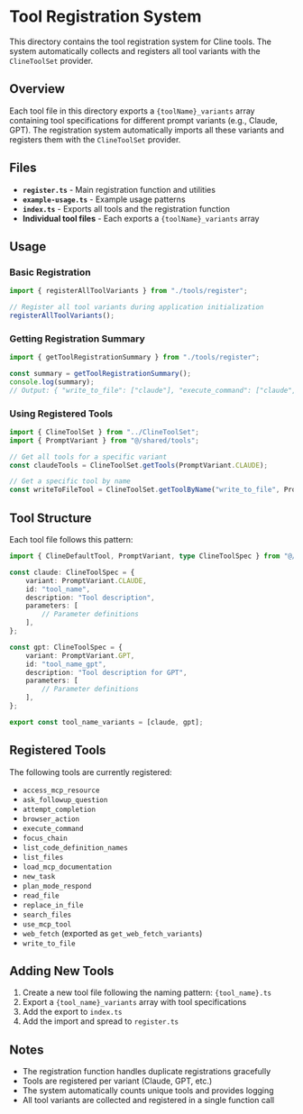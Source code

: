 # Tool Registration System

This directory contains the tool registration system for Cline tools. The system automatically collects and registers all tool variants with the `ClineToolSet` provider.

## Overview

Each tool file in this directory exports a `{toolName}_variants` array containing tool specifications for different prompt variants (e.g., Claude, GPT). The registration system automatically imports all these variants and registers them with the `ClineToolSet` provider.

## Files

- **`register.ts`** - Main registration function and utilities
- **`example-usage.ts`** - Example usage patterns
- **`index.ts`** - Exports all tools and the registration function
- **Individual tool files** - Each exports a `{toolName}_variants` array

## Usage

### Basic Registration

```typescript
import { registerAllToolVariants } from "./tools/register";

// Register all tool variants during application initialization
registerAllToolVariants();
```

### Getting Registration Summary

```typescript
import { getToolRegistrationSummary } from "./tools/register";

const summary = getToolRegistrationSummary();
console.log(summary);
// Output: { "write_to_file": ["claude"], "execute_command": ["claude", "gpt"], ... }
```

### Using Registered Tools

```typescript
import { ClineToolSet } from "../ClineToolSet";
import { PromptVariant } from "@/shared/tools";

// Get all tools for a specific variant
const claudeTools = ClineToolSet.getTools(PromptVariant.CLAUDE);

// Get a specific tool by name
const writeToFileTool = ClineToolSet.getToolByName("write_to_file", PromptVariant.CLAUDE);
```

## Tool Structure

Each tool file follows this pattern:

```typescript
import { ClineDefaultTool, PromptVariant, type ClineToolSpec } from "@/shared/tools";

const claude: ClineToolSpec = {
    variant: PromptVariant.CLAUDE,
    id: "tool_name",
    description: "Tool description",
    parameters: [
        // Parameter definitions
    ],
};

const gpt: ClineToolSpec = {
    variant: PromptVariant.GPT,
    id: "tool_name_gpt",
    description: "Tool description for GPT",
    parameters: [
        // Parameter definitions
    ],
};

export const tool_name_variants = [claude, gpt];
```

## Registered Tools

The following tools are currently registered:

- `access_mcp_resource`
- `ask_followup_question`
- `attempt_completion`
- `browser_action`
- `execute_command`
- `focus_chain`
- `list_code_definition_names`
- `list_files`
- `load_mcp_documentation`
- `new_task`
- `plan_mode_respond`
- `read_file`
- `replace_in_file`
- `search_files`
- `use_mcp_tool`
- `web_fetch` (exported as `get_web_fetch_variants`)
- `write_to_file`

## Adding New Tools

1. Create a new tool file following the naming pattern: `{tool_name}.ts`
2. Export a `{tool_name}_variants` array with tool specifications
3. Add the export to `index.ts`
4. Add the import and spread to `register.ts`

## Notes

- The registration function handles duplicate registrations gracefully
- Tools are registered per variant (Claude, GPT, etc.)
- The system automatically counts unique tools and provides logging
- All tool variants are collected and registered in a single function call
